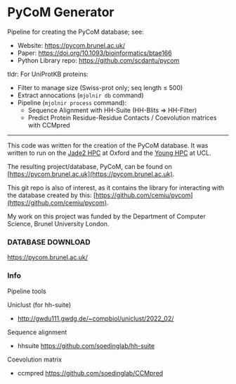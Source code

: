 # PyCoM Generator

Pipeline for creating the PyCoM database; see:
- Website: https://pycom.brunel.ac.uk/
- Paper: https://doi.org/10.1093/bioinformatics/btae166
- Python Library repo: https://github.com/scdantu/pycom


tldr: For UniProtKB proteins:
- Filter to manage size (Swiss-prot only; seq length ≤ 500)
- Extract annocations (`mjolnir db` command)
- Pipeline (`mjolnir process` command):
  - Sequence Alignment with HH-Suite (HH-Blits => HH-Filter)
  - Predict Protein Residue-Residue Contacts / Coevolution matrices with CCMpred

---

This code was written for the creation of the PyCoM database. It was written to run on the [Jade2 HPC](https://www.jade.ac.uk/) at Oxford and the [Young HPC](https://www.rc.ucl.ac.uk/docs/Clusters/Young/) at UCL.

The resulting project/database, PyCoM, can be found on [https://pycom.brunel.ac.uk](https://pycom.brunel.ac.uk).

This git repo is also of interest, as it contains the library for interacting with the database created by this: [https://github.com/cemiu/pycom](https://github.com/cemiu/pycom).

My work on this project was funded by the Department of Computer Science, Brunel University London.

### DATABASE DOWNLOAD

https://pycom.brunel.ac.uk/

### Info

Pipeline tools

Uniclust (for hh-suite)
- http://gwdu111.gwdg.de/~compbiol/uniclust/2022_02/

Sequence alignment
- hhsuite https://github.com/soedinglab/hh-suite

Coevolution matrix
- ccmpred https://github.com/soedinglab/CCMpred
